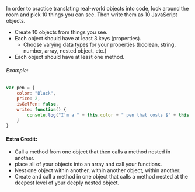 In order to practice translating real-world objects into code, look around the room and pick 10 things you can see. Then write them as 10 JavaScript objects.

* Create 10 objects from things you see.
* Each object should have at least 3 keys (properties).
    * Choose varying data types for your properties (boolean, string, number, array, nested object, etc.)
* Each object should have at least one method.

###### Example:
```js
var pen = {
    color: "Black",
    price: 2,
    isGelPen: false,
    write: function() {
        console.log("I'm a " + this.color + " pen that costs $" + this.price);
    }
}
```

#### Extra Credit:
* Call a method from one object that then calls a method nested in another.
* place all of your objects into an array and call your functions.
* Nest one object within another, within another object, within another.
* Create and call a method in one object that calls a method nested at the deepest level of your deeply nested object.

